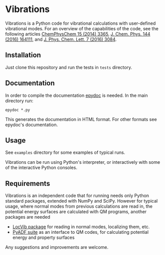 # Vibrations

Vibrations is a Python code for vibrational calculations with
user-defined vibrational modes. For an overview of the capabilities
of the code, see the following articles [ChemPhysChem 15 (2014) 3365](http://dx.doi.org/10.1002/cphc.201402251),
[J. Chem. Phys. 144 (2016) 164111](http://dx.doi.org/10.1063/1.4947213), and
[J. Phys. Chem. Lett. 7 (2016) 3084](http://dx.doi.org/10.1021/acs.jpclett.6b01451).

## Installation

Just clone this repository and run the tests in `tests` directory.

## Documentation

In order to compile the documentation [epydoc](http://epydoc.sourceforge.net) is needed.
In the main directory run:

    epydoc *.py

This generates the documentation in HTML format. For other formats see epydoc's
documentation.

## Usage

See `examples` directory for some examples of typical runs.

Vibrations can be run using Python's interpreter, or interactively with
some of the interactive Python consoles.

## Requirements

Vibrations is an independent code that for running needs only Python standard packages, extended with NumPy and SciPy.
However for typical usage, where normal modes from previous calculations are read in, the potential energy surfaces are
calculated with QM programs, another packages are needed
 - [LocVib package](http://www.christophjacob.eu/) for reading in normal modes, localizing them, etc.
 - [PyADF suite](http://pyadf.org) as an interface to QM codes, for calculating potential energy and property surfaces

Any suggestions and improvements are welcome.

